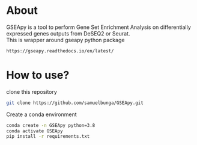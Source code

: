 # About
GSEApy is a tool to perform Gene Set Enrichment Analysis on differentially expressed genes outputs from DeSEQ2 or Seurat. \
This is wrapper around gseapy python package
```bash
https://gseapy.readthedocs.io/en/latest/
```

# How to use?
clone this repository
```bash
git clone https://github.com/samuelbunga/GSEApy.git
```

Create a conda environment
```bash
conda create -n GSEApy python=3.8
conda activate GSEApy
pip install -r requirements.txt
```
